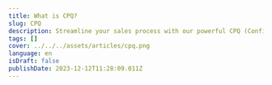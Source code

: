 ```yaml
---
title: What is CPQ?
slug: CPQ
description: Streamline your sales process with our powerful CPQ (Configure, Price, Quote) software.
tags: []
cover: ../../../assets/articles/cpq.png
language: en
isDraft: false
publishDate: 2023-12-12T11:28:09.011Z
---
```

